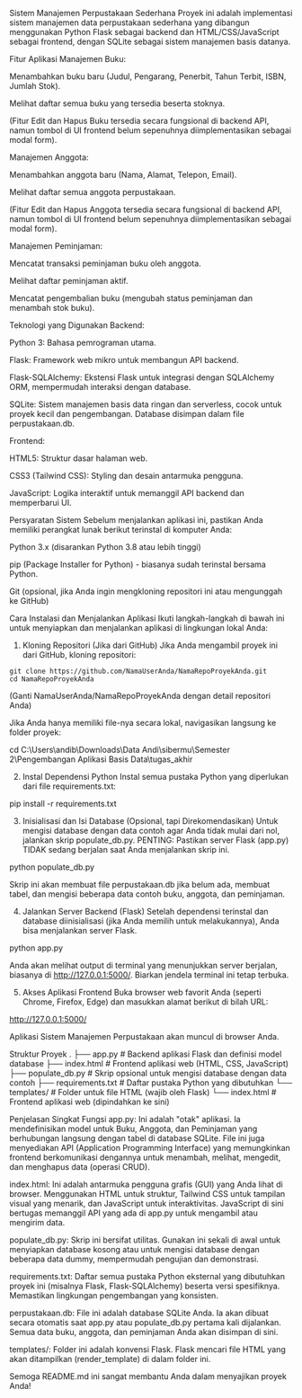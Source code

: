 Sistem Manajemen Perpustakaan Sederhana
Proyek ini adalah implementasi sistem manajemen data perpustakaan sederhana yang dibangun menggunakan Python Flask sebagai backend dan HTML/CSS/JavaScript sebagai frontend, dengan SQLite sebagai sistem manajemen basis datanya.

Fitur Aplikasi
Manajemen Buku:

Menambahkan buku baru (Judul, Pengarang, Penerbit, Tahun Terbit, ISBN, Jumlah Stok).

Melihat daftar semua buku yang tersedia beserta stoknya.

(Fitur Edit dan Hapus Buku tersedia secara fungsional di backend API, namun tombol di UI frontend belum sepenuhnya diimplementasikan sebagai modal form).

Manajemen Anggota:

Menambahkan anggota baru (Nama, Alamat, Telepon, Email).

Melihat daftar semua anggota perpustakaan.

(Fitur Edit dan Hapus Anggota tersedia secara fungsional di backend API, namun tombol di UI frontend belum sepenuhnya diimplementasikan sebagai modal form).

Manajemen Peminjaman:

Mencatat transaksi peminjaman buku oleh anggota.

Melihat daftar peminjaman aktif.

Mencatat pengembalian buku (mengubah status peminjaman dan menambah stok buku).

Teknologi yang Digunakan
Backend:

Python 3: Bahasa pemrograman utama.

Flask: Framework web mikro untuk membangun API backend.

Flask-SQLAlchemy: Ekstensi Flask untuk integrasi dengan SQLAlchemy ORM, mempermudah interaksi dengan database.

SQLite: Sistem manajemen basis data ringan dan serverless, cocok untuk proyek kecil dan pengembangan. Database disimpan dalam file perpustakaan.db.

Frontend:

HTML5: Struktur dasar halaman web.

CSS3 (Tailwind CSS): Styling dan desain antarmuka pengguna.

JavaScript: Logika interaktif untuk memanggil API backend dan memperbarui UI.

Persyaratan Sistem
Sebelum menjalankan aplikasi ini, pastikan Anda memiliki perangkat lunak berikut terinstal di komputer Anda:

Python 3.x (disarankan Python 3.8 atau lebih tinggi)

pip (Package Installer for Python) - biasanya sudah terinstal bersama Python.

Git (opsional, jika Anda ingin mengkloning repositori ini atau mengunggah ke GitHub)

Cara Instalasi dan Menjalankan Aplikasi
Ikuti langkah-langkah di bawah ini untuk menyiapkan dan menjalankan aplikasi di lingkungan lokal Anda:

1. Kloning Repositori (Jika dari GitHub)
Jika Anda mengambil proyek ini dari GitHub, kloning repositori:

```
git clone https://github.com/NamaUserAnda/NamaRepoProyekAnda.git
cd NamaRepoProyekAnda
```

(Ganti NamaUserAnda/NamaRepoProyekAnda dengan detail repositori Anda)

Jika Anda hanya memiliki file-nya secara lokal, navigasikan langsung ke folder proyek:

cd C:\Users\andib\Downloads\Data Andi\sibermu\Semester 2\Pengembangan Aplikasi Basis Data\tugas_akhir

2. Instal Dependensi Python
Instal semua pustaka Python yang diperlukan dari file requirements.txt:

pip install -r requirements.txt

3. Inisialisasi dan Isi Database (Opsional, tapi Direkomendasikan)
Untuk mengisi database dengan data contoh agar Anda tidak mulai dari nol, jalankan skrip populate_db.py.
PENTING: Pastikan server Flask (app.py) TIDAK sedang berjalan saat Anda menjalankan skrip ini.

python populate_db.py

Skrip ini akan membuat file perpustakaan.db jika belum ada, membuat tabel, dan mengisi beberapa data contoh buku, anggota, dan peminjaman.

4. Jalankan Server Backend (Flask)
Setelah dependensi terinstal dan database diinisialisasi (jika Anda memilih untuk melakukannya), Anda bisa menjalankan server Flask.

python app.py

Anda akan melihat output di terminal yang menunjukkan server berjalan, biasanya di http://127.0.0.1:5000/. Biarkan jendela terminal ini tetap terbuka.

5. Akses Aplikasi Frontend
Buka browser web favorit Anda (seperti Chrome, Firefox, Edge) dan masukkan alamat berikut di bilah URL:

http://127.0.0.1:5000/

Aplikasi Sistem Manajemen Perpustakaan akan muncul di browser Anda.

Struktur Proyek
.
├── app.py                  # Backend aplikasi Flask dan definisi model database
├── index.html              # Frontend aplikasi web (HTML, CSS, JavaScript)
├── populate_db.py          # Skrip opsional untuk mengisi database dengan data contoh
├── requirements.txt        # Daftar pustaka Python yang dibutuhkan
└── templates/              # Folder untuk file HTML (wajib oleh Flask)
    └── index.html          # Frontend aplikasi web (dipindahkan ke sini)

Penjelasan Singkat Fungsi
app.py: Ini adalah "otak" aplikasi. Ia mendefinisikan model untuk Buku, Anggota, dan Peminjaman yang berhubungan langsung dengan tabel di database SQLite. File ini juga menyediakan API (Application Programming Interface) yang memungkinkan frontend berkomunikasi dengannya untuk menambah, melihat, mengedit, dan menghapus data (operasi CRUD).

index.html: Ini adalah antarmuka pengguna grafis (GUI) yang Anda lihat di browser. Menggunakan HTML untuk struktur, Tailwind CSS untuk tampilan visual yang menarik, dan JavaScript untuk interaktivitas. JavaScript di sini bertugas memanggil API yang ada di app.py untuk mengambil atau mengirim data.

populate_db.py: Skrip ini bersifat utilitas. Gunakan ini sekali di awal untuk menyiapkan database kosong atau untuk mengisi database dengan beberapa data dummy, mempermudah pengujian dan demonstrasi.

requirements.txt: Daftar semua pustaka Python eksternal yang dibutuhkan proyek ini (misalnya Flask, Flask-SQLAlchemy) beserta versi spesifiknya. Memastikan lingkungan pengembangan yang konsisten.

perpustakaan.db: File ini adalah database SQLite Anda. Ia akan dibuat secara otomatis saat app.py atau populate_db.py pertama kali dijalankan. Semua data buku, anggota, dan peminjaman Anda akan disimpan di sini.

templates/: Folder ini adalah konvensi Flask. Flask mencari file HTML yang akan ditampilkan (render_template) di dalam folder ini.

Semoga README.md ini sangat membantu Anda dalam menyajikan proyek Anda!
